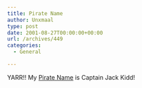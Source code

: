 ```yaml
---
title: Pirate Name
author: Unxmaal
type: post
date: 2001-08-27T00:00:00+00:00
url: /archives/449
categories:
  - General

---
```

YARR!! My [Pirate Name][1] is Captain Jack Kidd!

 [1]: http://www.fidius.org/quiz/pirate3.php?sobri=Captain&sex=1&realname=eric&parrot=tasty&penguin=no&tris=book&cutthroat=0&patri=0&swash=1&music=0&love=nolove&hamlet=no